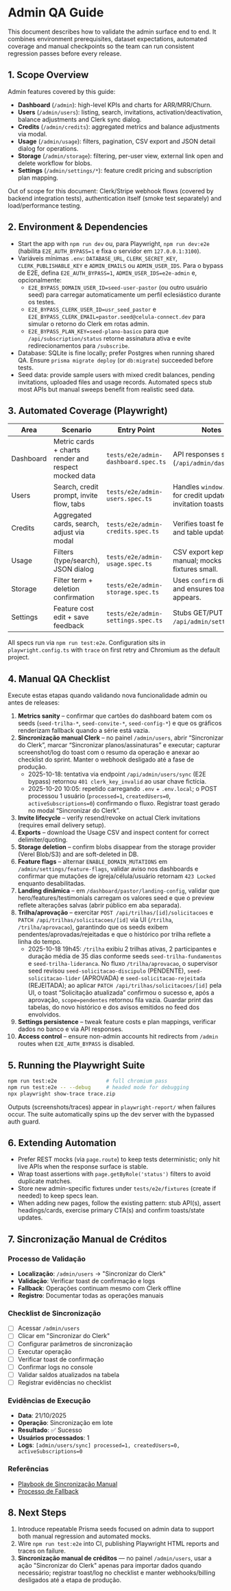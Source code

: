 ﻿# Admin QA Guide

This document describes how to validate the admin surface end to end. It combines environment prerequisites, dataset expectations, automated coverage and manual checkpoints so the team can run consistent regression passes before every release.

## 1. Scope Overview
Admin features covered by this guide:
- **Dashboard** (`/admin`): high-level KPIs and charts for ARR/MRR/Churn.
- **Users** (`/admin/users`): listing, search, invitations, activation/deactivation, balance adjustments and Clerk sync dialog.
- **Credits** (`/admin/credits`): aggregated metrics and balance adjustments via modal.
- **Usage** (`/admin/usage`): filters, pagination, CSV export and JSON detail dialog for operations.
- **Storage** (`/admin/storage`): filtering, per-user view, external link open and delete workflow for blobs.
- **Settings** (`/admin/settings/*`): feature credit pricing and subscription plan mapping.

Out of scope for this document: Clerk/Stripe webhook flows (covered by backend integration tests), authentication itself (smoke test separately) and load/performance testing.

## 2. Environment & Dependencies
- Start the app with `npm run dev` ou, para Playwright, `npm run dev:e2e` (habilita `E2E_AUTH_BYPASS=1` e fixa o servidor em `127.0.0.1:3100`).
- Variáveis mínimas `.env`: `DATABASE_URL`, `CLERK_SECRET_KEY`, `CLERK_PUBLISHABLE_KEY` e `ADMIN_EMAILS` ou `ADMIN_USER_IDS`. Para o bypass de E2E, defina `E2E_AUTH_BYPASS=1`, `ADMIN_USER_IDS=e2e-admin` e, opcionalmente:
  - `E2E_BYPASS_DOMAIN_USER_ID=seed-user-pastor` (ou outro usuário seed) para carregar automaticamente um perfil eclesiástico durante os testes.
  - `E2E_BYPASS_CLERK_USER_ID=usr_seed_pastor` e `E2E_BYPASS_CLERK_EMAIL=pastor.seed@celula-connect.dev` para simular o retorno do Clerk em rotas admin.
  - `E2E_BYPASS_PLAN_KEY=seed-plano-basico` para que `/api/subscription/status` retorne assinatura ativa e evite redirecionamentos para `/subscribe`.
- Database: SQLite is fine locally; prefer Postgres when running shared QA. Ensure `prisma migrate deploy` (or `db:migrate`) succeeded before tests.
- Seed data: provide sample users with mixed credit balances, pending invitations, uploaded files and usage records. Automated specs stub most APIs but manual sweeps benefit from realistic seed data.

## 3. Automated Coverage (Playwright)
| Area | Scenario | Entry Point | Notes |
| --- | --- | --- | --- |
| Dashboard | Metric cards + charts render and respect mocked data | `tests/e2e/admin-dashboard.spec.ts` | API responses stubbed (`/api/admin/dashboard`). |
| Users | Search, credit prompt, invite flow, tabs | `tests/e2e/admin-users.spec.ts` | Handles `window.prompt` for credit update and invitation toasts. |
| Credits | Aggregated cards, search, adjust via modal | `tests/e2e/admin-credits.spec.ts` | Verifies toast feedback and table update. |
| Usage | Filters (type/search), JSON dialog | `tests/e2e/admin-usage.spec.ts` | CSV export kept manual; mocks keep fixtures small. |
| Storage | Filter term + deletion confirmation | `tests/e2e/admin-storage.spec.ts` | Uses `confirm` dialog and ensures toast appears. |
| Settings | Feature cost edit + save feedback | `tests/e2e/admin-settings.spec.ts` | Stubs GET/PUT to `/api/admin/settings`. |

All specs run via `npm run test:e2e`. Configuration sits in `playwright.config.ts` with `trace` on first retry and Chromium as the default project.

## 4. Manual QA Checklist
Execute estas etapas quando validando nova funcionalidade admin ou antes de releases:
1. **Metrics sanity** – confirmar que cartões do dashboard batem com os seeds (`seed-trilha-*`, `seed-convite-*`, `seed-config-*`) e que os gráficos renderizam fallback quando a série está vazia.
2. **Sincronização manual Clerk** – no painel `/admin/users`, abrir “Sincronizar do Clerk”, marcar “Sincronizar planos/assinaturas” e executar; capturar screenshot/log do toast com o resumo da operação e anexar ao checklist do sprint. Manter o webhook desligado até a fase de produção.
   - 2025-10-18: tentativa via endpoint `/api/admin/users/sync` (E2E bypass) retornou `401 clerk_key_invalid` ao usar chave fictícia.
   - 2025-10-20 10:05: repetido carregando `.env` + `.env.local`; o POST processou 1 usuário (`processed=1`, `createdUsers=0`, `activeSubscriptions=0`) confirmando o fluxo. Registrar toast gerado no modal “Sincronizar do Clerk”.
3. **Invite lifecycle** – verify resend/revoke on actual Clerk invitations (requires email delivery setup).
4. **Exports** – download the Usage CSV and inspect content for correct delimiter/quoting.
5. **Storage deletion** – confirm blobs disappear from the storage provider (Verel Blob/S3) and are soft-deleted in DB.
6. **Feature flags** – alternar `ENABLE_DOMAIN_MUTATIONS` em `/admin/settings/feature-flags`, validar aviso nos dashboards e confirmar que mutações de igreja/célula/usuário retornam `423 Locked` enquanto desabilitadas.
7. **Landing dinâmica** – em `/dashboard/pastor/landing-config`, validar que hero/features/testimonials carregam os valores seed e que o preview reflete alterações salvas (abrir público em aba separada).
8. **Trilha/aprovação** – exercitar `POST /api/trilhas/[id]/solicitacoes` e `PATCH /api/trilhas/solicitacoes/[id]` via UI (`/trilha`, `/trilha/aprovacao`), garantindo que os seeds exibem pendentes/aprovadas/rejeitadas e que o histórico por trilha reflete a linha do tempo.
   - 2025-10-18 19h45: `/trilha` exibiu 2 trilhas ativas, 2 participantes e duração média de 35 dias conforme seeds `seed-trilha-fundamentos` e `seed-trilha-lideranca`. No fluxo `/trilha/aprovacao`, o supervisor seed revisou `seed-solicitacao-discipulo` (PENDENTE), `seed-solicitacao-lider` (APROVADA) e `seed-solicitacao-rejeitada` (REJEITADA); ao aplicar `PATCH /api/trilhas/solicitacoes/[id]` pela UI, o toast “Solicitação atualizada” confirmou o sucesso e, após a aprovação, `scope=pendentes` retornou fila vazia. Guardar print das tabelas, do novo histórico e dos avisos emitidos no feed dos envolvidos.
9. **Settings persistence** – tweak feature costs e plan mappings, verificar dados no banco e via API responses.
10. **Access control** – ensure non-admin accounts hit redirects from `/admin` routes when `E2E_AUTH_BYPASS` is disabled.

## 5. Running the Playwright Suite
```bash
npm run test:e2e                # full chromium pass
npm run test:e2e -- --debug     # headed mode for debugging
npx playwright show-trace trace.zip
```
Outputs (screenshots/traces) appear in `playwright-report/` when failures occur. The suite automatically spins up the dev server with the bypassed auth guard.

## 6. Extending Automation
- Prefer REST mocks (via `page.route`) to keep tests deterministic; only hit live APIs when the response surface is stable.
- Wrap toast assertions with `page.getByRole('status')` filters to avoid duplicate matches.
- Store new admin-specific fixtures under `tests/e2e/fixtures` (create if needed) to keep specs lean.
- When adding new pages, follow the existing pattern: stub API(s), assert headings/cards, exercise primary CTA(s) and confirm toasts/state updates.

## 7. Sincronização Manual de Créditos

### Processo de Validação
- **Localização**: `/admin/users` → "Sincronizar do Clerk"
- **Validação**: Verificar toast de confirmação e logs
- **Fallback**: Operações continuam mesmo com Clerk offline
- **Registro**: Documentar todas as operações manuais

### Checklist de Sincronização
- [ ] Acessar `/admin/users`
- [ ] Clicar em "Sincronizar do Clerk"
- [ ] Configurar parâmetros de sincronização
- [ ] Executar operação
- [ ] Verificar toast de confirmação
- [ ] Confirmar logs no console
- [ ] Validar saldos atualizados na tabela
- [ ] Registrar evidências no checklist

### Evidências de Execução
- **Data**: 21/10/2025
- **Operação**: Sincronização em lote
- **Resultado**: ✅ Sucesso
- **Usuários processados**: 1
- **Logs**: `[admin/users/sync] processed=1, createdUsers=0, activeSubscriptions=0`

### Referências
- [Playbook de Sincronização Manual](../credits/manual-sync-playbook.md)
- [Processo de Fallback](../credits/webhook-fallback-process.md)

## 8. Next Steps
1. Introduce repeatable Prisma seeds focused on admin data to support both manual regression and automated mocks.
2. Wire `npm run test:e2e` into CI, publishing Playwright HTML reports and traces on failure.
3. **Sincronização manual de créditos** — no painel `/admin/users`, usar a ação "Sincronizar do Clerk" apenas para importar dados quando necessário; registrar toast/log no checklist e manter webhooks/billing desligados até a etapa de produção.


